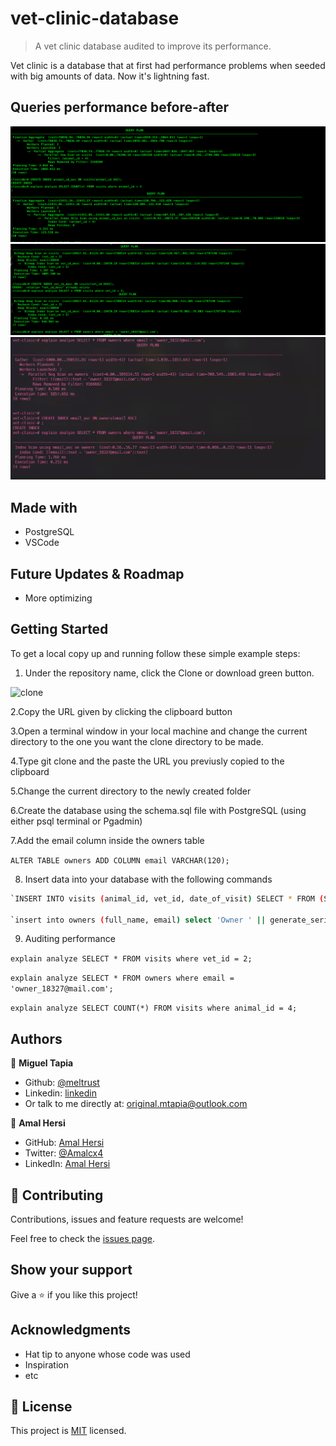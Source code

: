 # vet-clinic-database

> A vet clinic database audited to improve its performance.

Vet clinic is a database that at first had performance problems when seeded with big amounts of data. Now it's lightning fast.

## Queries performance before-after
<img src="ScreenShot.png">

<img src="ScreenShot1.png">

<img src="ScreenShot3.png">

## Made with

- PostgreSQL
- VSCode


## Future Updates & Roadmap

- More optimizing

## Getting Started

To get a local copy up and running follow these simple example steps:

1. Under the repository name, click the Clone or download green button.

![clone](https://user-images.githubusercontent.com/53324035/73660989-4451aa80-4667-11ea-8a89-176f89d6548a.png)

2.Copy the URL given by clicking the clipboard button

3.Open a terminal window in your local machine and change the current directory to the one you want the clone directory to be made.

4.Type  git clone and the paste the URL you previusly copied to the clipboard

5.Change the current directory to the newly created folder

6.Create the database using the schema.sql file with PostgreSQL (using either psql terminal or Pgadmin)

7.Add the email column inside the owners table 

`ALTER TABLE owners ADD COLUMN email VARCHAR(120);`

8. Insert data into your database with the following commands 

```bash
`INSERT INTO visits (animal_id, vet_id, date_of_visit) SELECT * FROM (SELECT id FROM animals) animal_ids, (SELECT id FROM vets) vets_ids, generate_series('1980-01-01'::timestamp, '2021-01-01', '4 hours') visit_timestamp;`

`insert into owners (full_name, email) select 'Owner ' || generate_series(1,2500000), 'owner_' || generate_series(1,2500000) || '@mail.com';`

```

9. Auditing performance

`explain analyze SELECT * FROM visits where vet_id = 2;`

`explain analyze SELECT * FROM owners where email = 'owner_18327@mail.com';`

`explain analyze SELECT COUNT(*) FROM visits where animal_id = 4;`

## Authors

👤 **Miguel Tapia**

- Github: [@meltrust](https://github.com/meltrust)
- Linkedin: [linkedin](https://www.linkedin.com/in/meltrust/)
- Or talk to me directly at: original.mtapia@outlook.com

👤 **Amal Hersi**

- GitHub: [Amal Hersi](https://github.com/Amalcxc)
- Twitter: [@Amalcx4](https://twitter.com/home?lang=en)
- LinkedIn: [Amal Hersi](https://www.linkedin.com/in/amal-hersi-a29583205/)


## 🤝 Contributing

Contributions, issues and feature requests are welcome!

Feel free to check the [issues page](issues/).

## Show your support

Give a ⭐️ if you like this project!

## Acknowledgments

- Hat tip to anyone whose code was used
- Inspiration
- etc

## 📝 License

This project is [MIT](lic.url) licensed.
